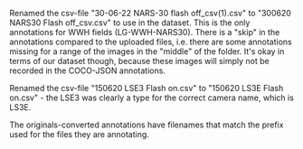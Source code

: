 
Renamed the csv-file "30-06-22 NARS-30 flash off_csv(1).csv" to "300620 NARS30 Flash off_csv.csv" to use in the dataset. This is the only annotations for WWH fields (LG-WWH-NARS30). There is a "skip" in the annotations compared to the uploaded files, i.e. there are some annotations missing for a range of the images in the "middle" of the folder. It's okay in terms of our dataset though, because these images will simply not be recorded in the COCO-JSON annotations.

Renamed the csv-file "150620 LSE3 Flash on.csv" to "150620 LS3E Flash on.csv" - the LSE3 was clearly a type for the correct camera name, which is LS3E. 

The originals-converted annotations have filenames that match the prefix used for the files they are annotating.